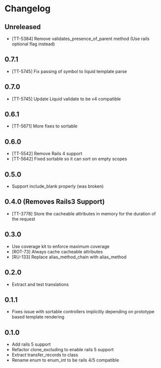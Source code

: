 # Changelog

## Unreleased

* [TT-5384] Remove validates_presence_of_parent method (Use rails optional flag instead)

## 0.7.1

* [TT-5745] Fix passing of symbol to liquid template parse

## 0.7.0

* [TT-5745] Update Liquid validate to be v4 compatible

## 0.6.1

* [TT-5671] More fixes to sortable

## 0.6.0

* [TT-5542] Remove Rails 4 support
* [TT-5642] Fixed sortable so it can sort on empty scopes

## 0.5.0

* Support include_blank properly (was broken)

## 0.4.0 (Removes Rails3 Support)

* [TT-3778] Store the cacheable attributes in memory for the duration of the request

## 0.3.0

* Use coverage kit to enforce maximum coverage
* [ROT-73] Always cache cacheable attributes
* [RU-133] Replace alias_method_chain with alias_method

## 0.2.0

* Extract and test translations

## 0.1.1

* Fixes issue with sortable controllers
  implicitly depending on prototype based template rendering

## 0.1.0

* Add rails 5 support
* Refactor clone_excluding to enable rails 5 support
* Extract transfer_records to class
* Rename enum to enum_int to be rails 4/5 compatible
